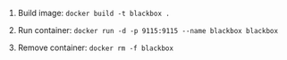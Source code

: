 1. Build image: `docker build -t blackbox .`

2. Run container: `docker run -d -p 9115:9115 --name blackbox blackbox`

3. Remove container: `docker rm -f blackbox`
